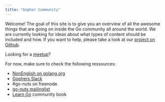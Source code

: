```yaml
---
title: "Gopher Community"
---
```


Welcome! The goal of this site is to give you an overview of all the awesome
things that are going on inside the Go community all around the world. We are
currently looking for ideas about what types of content should be included and
how. If you want to help, please take a look at our [project on
Github](https://github.com/GopherCommunity/main).

Looking for a [meetup](/meetup/)?

For now, make sure to check the following ressources:

* [NonEnglish on golang.org](https://github.com/golang/go/wiki/NonEnglish)
* [Gophers Slack](https://gophers.slack.com/)
* #go-nuts on freenode
* [go-nuts mailinglist](https://groups.google.com/group/golang-nuts)
* [Learn Go](https://github.com/thewondertwins/learngo) community book
